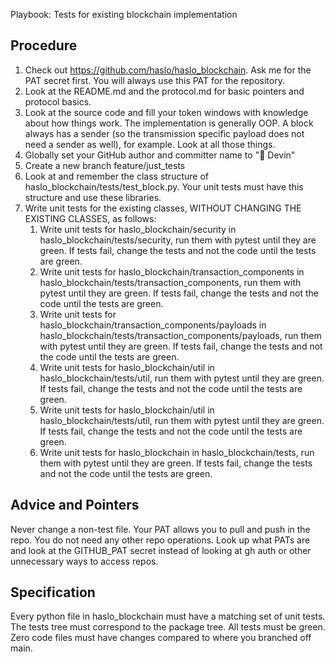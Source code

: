 Playbook: Tests for existing blockchain implementation

## Procedure

1. Check out https://github.com/haslo/haslo_blockchain. Ask me for the PAT secret first. You will always use this PAT for the repository.
2. Look at the README.md and the protocol.md for basic pointers and protocol basics.
3. Look at the source code and fill your token windows with knowledge about how things work. The implementation is generally OOP. A block always has a sender (so the transmission specific payload does not need a sender as well), for example. Look at all those things.
4. Globally set your GitHub author and committer name to "🤖 Devin"
5. Create a new branch feature/just_tests
6. Look at and remember the class structure of haslo_blockchain/tests/test_block.py. Your unit tests must have this structure and use these libraries.
7. Write unit tests for the existing classes, WITHOUT CHANGING THE EXISTING CLASSES, as follows:
   1. Write unit tests for haslo_blockchain/security in haslo_blockchain/tests/security, run them with pytest until they are green. If tests fail, change the tests and not the code until the tests are green.
   2. Write unit tests for haslo_blockchain/transaction_components in haslo_blockchain/tests/transaction_components, run them with pytest until they are green. If tests fail, change the tests and not the code until the tests are green.
   3. Write unit tests for haslo_blockchain/transaction_components/payloads in haslo_blockchain/tests/transaction_components/payloads, run them with pytest until they are green. If tests fail, change the tests and not the code until the tests are green.
   4. Write unit tests for haslo_blockchain/util in haslo_blockchain/tests/util, run them with pytest until they are green. If tests fail, change the tests and not the code until the tests are green.
   5. Write unit tests for haslo_blockchain/util in haslo_blockchain/tests/util, run them with pytest until they are green. If tests fail, change the tests and not the code until the tests are green.
   6. Write unit tests for haslo_blockchain in haslo_blockchain/tests, run them with pytest until they are green. If tests fail, change the tests and not the code until the tests are green.

## Advice and Pointers

Never change a non-test file.
Your PAT allows you to pull and push in the repo. You do not need any other repo operations.
Look up what PATs are and look at the GITHUB_PAT secret instead of looking at gh auth or other unnecessary ways to access repos.

## Specification

Every python file in haslo_blockchain must have a matching set of unit tests. The tests tree must correspond to the package tree. All tests must be green. Zero code files must have changes compared to where you branched off main.
